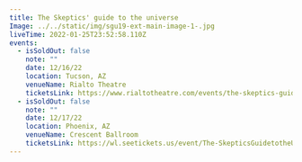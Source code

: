 ```yaml
---
title: The Skeptics' guide to the universe
Image: ../../static/img/sgu19-ext-main-image-1-.jpg
liveTime: 2022-01-25T23:52:58.110Z
events:
  - isSoldOut: false
    note: ""
    date: 12/16/22
    location: Tucson, AZ
    venueName: Rialto Theatre
    ticketsLink: https://www.rialtotheatre.com/events/the-skeptics-guide-to-the-universe/
  - isSoldOut: false
    note: ""
    date: 12/17/22
    location: Phoenix, AZ
    venueName: Crescent Ballroom
    ticketsLink: https://wl.seetickets.us/event/The-SkepticsGuidetotheUniverse/492084?afflky=CrescentBallroomPHX
---
```

